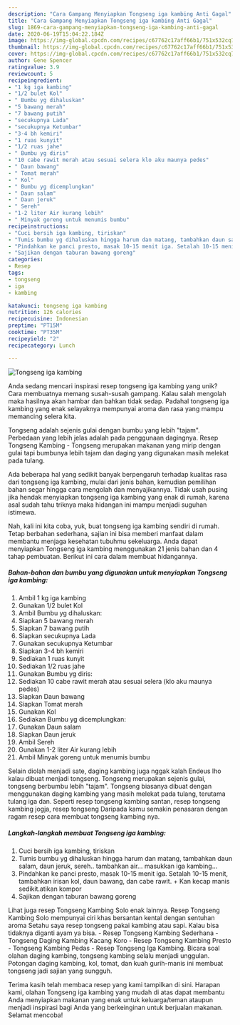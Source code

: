 ```yaml
---
description: "Cara Gampang Menyiapkan Tongseng iga kambing Anti Gagal"
title: "Cara Gampang Menyiapkan Tongseng iga kambing Anti Gagal"
slug: 1869-cara-gampang-menyiapkan-tongseng-iga-kambing-anti-gagal
date: 2020-06-19T15:04:22.184Z
image: https://img-global.cpcdn.com/recipes/c67762c17aff66b1/751x532cq70/tongseng-iga-kambing-foto-resep-utama.jpg
thumbnail: https://img-global.cpcdn.com/recipes/c67762c17aff66b1/751x532cq70/tongseng-iga-kambing-foto-resep-utama.jpg
cover: https://img-global.cpcdn.com/recipes/c67762c17aff66b1/751x532cq70/tongseng-iga-kambing-foto-resep-utama.jpg
author: Gene Spencer
ratingvalue: 3.9
reviewcount: 5
recipeingredient:
- "1 kg iga kambing"
- "1/2 bulet Kol"
- " Bumbu yg dihaluskan"
- "5 bawang merah"
- "7 bawang putih"
- "secukupnya Lada"
- "secukupnya Ketumbar"
- "3-4 bh kemiri"
- "1 ruas kunyit"
- "1/2 ruas jahe"
- " Bumbu yg diris"
- "10 cabe rawit merah atau sesuai selera klo aku maunya pedes"
- " Daun bawang"
- " Tomat merah"
- " Kol"
- " Bumbu yg dicemplungkan"
- " Daun salam"
- " Daun jeruk"
- " Sereh"
- "1-2 liter Air kurang lebih"
- " Minyak goreng untuk menumis bumbu"
recipeinstructions:
- "Cuci bersih iga kambing, tiriskan"
- "Tumis bumbu yg dihaluskan hingga harum dan matang, tambahkan daun salam, daun jeruk, sereh.. tambahkan air... masukkan iga kambing..."
- "Pindahkan ke panci presto, masak 10-15 menit iga. Setalah 10-15 menit, tambahkan irisan kol, daun bawang, dan cabe rawit. + Kan kecap manis sedikit.atikan kompor"
- "Sajikan dengan taburan bawang goreng"
categories:
- Resep
tags:
- tongseng
- iga
- kambing

katakunci: tongseng iga kambing 
nutrition: 126 calories
recipecuisine: Indonesian
preptime: "PT15M"
cooktime: "PT35M"
recipeyield: "2"
recipecategory: Lunch

---
```



![Tongseng iga kambing](https://img-global.cpcdn.com/recipes/c67762c17aff66b1/751x532cq70/tongseng-iga-kambing-foto-resep-utama.jpg)

Anda sedang mencari inspirasi resep tongseng iga kambing yang unik? Cara membuatnya memang susah-susah gampang. Kalau salah mengolah maka hasilnya akan hambar dan bahkan tidak sedap. Padahal tongseng iga kambing yang enak selayaknya mempunyai aroma dan rasa yang mampu memancing selera kita.

Tongseng adalah sejenis gulai dengan bumbu yang lebih &#34;tajam&#34;. Perbedaan yang lebih jelas adalah pada penggunaan dagingnya. Resep Tongseng Kambing - Tongseng merupakan makanan yang mirip dengan gulai tapi bumbunya lebih tajam dan daging yang digunakan masih melekat pada tulang.

Ada beberapa hal yang sedikit banyak berpengaruh terhadap kualitas rasa dari tongseng iga kambing, mulai dari jenis bahan, kemudian pemilihan bahan segar hingga cara mengolah dan menyajikannya. Tidak usah pusing jika hendak menyiapkan tongseng iga kambing yang enak di rumah, karena asal sudah tahu triknya maka hidangan ini mampu menjadi suguhan istimewa.


Nah, kali ini kita coba, yuk, buat tongseng iga kambing sendiri di rumah. Tetap berbahan sederhana, sajian ini bisa memberi manfaat dalam membantu menjaga kesehatan tubuhmu sekeluarga. Anda dapat menyiapkan Tongseng iga kambing menggunakan 21 jenis bahan dan 4 tahap pembuatan. Berikut ini cara dalam membuat hidangannya.

<!--inarticleads1-->

##### Bahan-bahan dan bumbu yang digunakan untuk menyiapkan Tongseng iga kambing:

1. Ambil 1 kg iga kambing
1. Gunakan 1/2 bulet Kol
1. Ambil  Bumbu yg dihaluskan:
1. Siapkan 5 bawang merah
1. Siapkan 7 bawang putih
1. Siapkan secukupnya Lada
1. Gunakan secukupnya Ketumbar
1. Siapkan 3-4 bh kemiri
1. Sediakan 1 ruas kunyit
1. Sediakan 1/2 ruas jahe
1. Gunakan  Bumbu yg diris:
1. Sediakan 10 cabe rawit merah atau sesuai selera (klo aku maunya pedes)
1. Siapkan  Daun bawang
1. Siapkan  Tomat merah
1. Gunakan  Kol
1. Sediakan  Bumbu yg dicemplungkan:
1. Gunakan  Daun salam
1. Siapkan  Daun jeruk
1. Ambil  Sereh
1. Gunakan 1-2 liter Air kurang lebih
1. Ambil  Minyak goreng untuk menumis bumbu


Selain diolah menjadi sate, daging kambing juga nggak kalah Endeus lho kalau dibuat menjadi tongseng. Tongseng merupakan sejenis gulai, tongseng berbumbu lebih &#34;tajam&#34;. Tongseng biasanya dibuat dengan menggunakan daging kambing yang masih melekat pada tulang, terutama tulang iga dan. Seperti resep tongseng kambing santan, resep tongseng kambing jogja, resep tongseng Daripada kamu semakin penasaran dengan ragam resep cara membuat tongseng kambing nya. 

<!--inarticleads2-->

##### Langkah-langkah membuat Tongseng iga kambing:

1. Cuci bersih iga kambing, tiriskan
1. Tumis bumbu yg dihaluskan hingga harum dan matang, tambahkan daun salam, daun jeruk, sereh.. tambahkan air... masukkan iga kambing...
1. Pindahkan ke panci presto, masak 10-15 menit iga. Setalah 10-15 menit, tambahkan irisan kol, daun bawang, dan cabe rawit. + Kan kecap manis sedikit.atikan kompor
1. Sajikan dengan taburan bawang goreng


Lihat juga resep Tongseng Kambing Solo enak lainnya. Resep Tongseng Kambing Solo mempunyai ciri khas bersantan kental dengan sentuhan aroma Setahu saya resep tongseng pakai kambing atau sapi. Kalau bisa tidaknya diganti ayam ya bisa. - Resep Tongseng Kambing Sederhana - Tongseng Daging Kambing Kacang Koro - Resep Tongseng Kambing Presto - Tongseng Kambing Pedas - Resep Tongseng Iga Kambing. Bicara soal olahan daging kambing, tongseng kambing selalu menjadi unggulan. Potongan daging kambing, kol, tomat, dan kuah gurih-manis ini membuat tongseng jadi sajian yang sungguh. 

Terima kasih telah membaca resep yang kami tampilkan di sini. Harapan kami, olahan Tongseng iga kambing yang mudah di atas dapat membantu Anda menyiapkan makanan yang enak untuk keluarga/teman ataupun menjadi inspirasi bagi Anda yang berkeinginan untuk berjualan makanan. Selamat mencoba!
